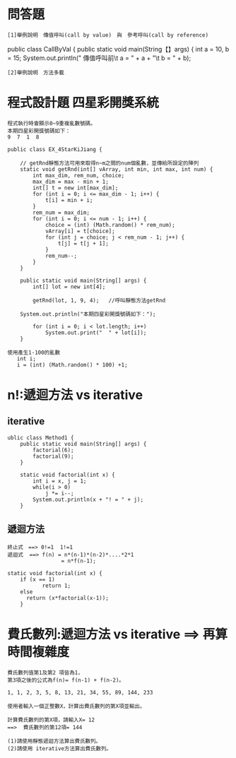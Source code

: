 # 問答題
```
[1]舉例說明　傳值呼叫(call by value)　與　參考呼叫(call by reference)
```
public class CallByVal {
  public static void main(String【】args) {
     int a = 10, b = 15;
     System.out.println(" 傳值呼叫前\t a = " + a + "\t b = " + b);
```
[2]舉例說明　方法多載
```
# 程式設計題 四星彩開獎系統
```
程式執行時會顯示0~9重複亂數號碼。
本期四星彩開獎號碼如下：
9  7  1  8  
```
```
public class EX_4StarKiJiang {

	// getRnd靜態方法可用來取得n~m之間的num個亂數，並傳給所設定的陣列
	static void getRnd(int[] vArray, int min, int max, int num) {
		int max_dim, rem_num, choice;
		max_dim = max - min + 1;
		int[] t = new int[max_dim];
		for (int i = 0; i <= max_dim - 1; i++) {
			t[i] = min + i;
		}
		rem_num = max_dim;
		for (int i = 0; i <= num - 1; i++) {
			choice = (int) (Math.random() * rem_num);
			vArray[i] = t[choice];
			for (int j = choice; j < rem_num - 1; j++) {
				t[j] = t[j + 1];
			}
			rem_num--;
		}
	}

	public static void main(String[] args) {
		int[] lot = new int[4];
    
		getRnd(lot, 1, 9, 4);	//呼叫靜態方法getRnd
		
    System.out.println("本期四星彩開獎號碼如下：");
    
		for (int i = 0; i < lot.length; i++)
			System.out.print("  " + lot[i]);
	}
```
```
使用產生1-100的亂數
   int i;
   i = (int) (Math.random() * 100) +1;
```
# n!:遞迴方法 vs iterative
## iterative
```
ublic class Method1 {
	public static void main(String[] args) {
		factorial(6);
		factorial(9);
	}

	static void factorial(int x) {
		int i = x, j = 1;
		while(i > 0)
			j *= i--;
		System.out.println(x + "! = " + j);
	}
```
## 遞迴方法
```
終止式　==> 0!=1  1!=1
遞迴式  ==> f(n) = n*(n-1)*(n-2)*....*2*1
                 = n*f(n-1);

static void factorial(int x) {
	if (x == 1)
           return 1;
	else		
	  return (x*factorial(x-1));
	}
```

# 費氏數列:遞迴方法 vs iterative  ==> 再算　時間複雜度
```
費氏數列值第1及第2 項皆為1，
第3項之後的公式為f(n)= f(n-1) + f(n-2)。

1, 1, 2, 3, 5, 8, 13, 21, 34, 55, 89, 144, 233

使用者輸入一個正整數X，計算出費氏數列的第X項並輸出。

計算費氏數列的第X項，請輸入X= 12  
==>  費氏數列的第12項= 144

(1)請使用靜態遞迴方法算出費氏數列。
(2)請使用 iterative方法算出費氏數列。
```

```


```
